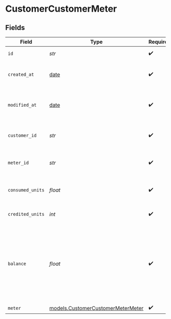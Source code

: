 # CustomerCustomerMeter


## Fields

| Field                                                                                                   | Type                                                                                                    | Required                                                                                                | Description                                                                                             | Example                                                                                                 |
| ------------------------------------------------------------------------------------------------------- | ------------------------------------------------------------------------------------------------------- | ------------------------------------------------------------------------------------------------------- | ------------------------------------------------------------------------------------------------------- | ------------------------------------------------------------------------------------------------------- |
| `id`                                                                                                    | *str*                                                                                                   | :heavy_check_mark:                                                                                      | The ID of the object.                                                                                   |                                                                                                         |
| `created_at`                                                                                            | [date](https://docs.python.org/3/library/datetime.html#date-objects)                                    | :heavy_check_mark:                                                                                      | Creation timestamp of the object.                                                                       |                                                                                                         |
| `modified_at`                                                                                           | [date](https://docs.python.org/3/library/datetime.html#date-objects)                                    | :heavy_check_mark:                                                                                      | Last modification timestamp of the object.                                                              |                                                                                                         |
| `customer_id`                                                                                           | *str*                                                                                                   | :heavy_check_mark:                                                                                      | The ID of the customer.                                                                                 | 992fae2a-2a17-4b7a-8d9e-e287cf90131b                                                                    |
| `meter_id`                                                                                              | *str*                                                                                                   | :heavy_check_mark:                                                                                      | The ID of the meter.                                                                                    | d498a884-e2cd-4d3e-8002-f536468a8b22                                                                    |
| `consumed_units`                                                                                        | *float*                                                                                                 | :heavy_check_mark:                                                                                      | The number of consumed units.                                                                           | 25                                                                                                      |
| `credited_units`                                                                                        | *int*                                                                                                   | :heavy_check_mark:                                                                                      | The number of credited units.                                                                           | 100                                                                                                     |
| `balance`                                                                                               | *float*                                                                                                 | :heavy_check_mark:                                                                                      | The balance of the meter, i.e. the difference between credited and consumed units. Never goes negative. | 75                                                                                                      |
| `meter`                                                                                                 | [models.CustomerCustomerMeterMeter](../models/customercustomermetermeter.md)                            | :heavy_check_mark:                                                                                      | N/A                                                                                                     |                                                                                                         |